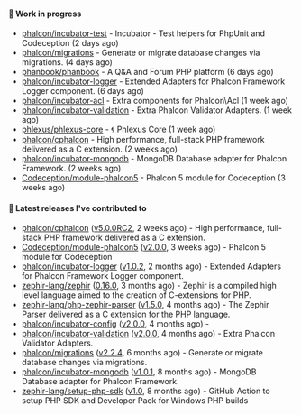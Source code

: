 #### :wrench: Work in progress

- [phalcon/incubator-test](https://github.com/phalcon/incubator-test) - Incubator - Test helpers for PhpUnit and Codeception (2 days ago)
- [phalcon/migrations](https://github.com/phalcon/migrations) - Generate or migrate database changes via migrations. (4 days ago)
- [phanbook/phanbook](https://github.com/phanbook/phanbook) - A Q&amp;A and Forum PHP platform (6 days ago)
- [phalcon/incubator-logger](https://github.com/phalcon/incubator-logger) - Extended Adapters for Phalcon Framework Logger component. (6 days ago)
- [phalcon/incubator-acl](https://github.com/phalcon/incubator-acl) - Extra components for Phalcon\Acl (1 week ago)
- [phalcon/incubator-validation](https://github.com/phalcon/incubator-validation) - Extra Phalcon Validator Adapters.  (1 week ago)
- [phlexus/phlexus-core](https://github.com/phlexus/phlexus-core) - :cyclone: Phlexus Core (1 week ago)
- [phalcon/cphalcon](https://github.com/phalcon/cphalcon) - High performance, full-stack PHP framework delivered as a C extension. (2 weeks ago)
- [phalcon/incubator-mongodb](https://github.com/phalcon/incubator-mongodb) - MongoDB Database adapter for Phalcon Framework. (2 weeks ago)
- [Codeception/module-phalcon5](https://github.com/Codeception/module-phalcon5) - Phalcon 5 module for Codeception (3 weeks ago)

#### :pushpin: Latest releases I've contributed to

- [phalcon/cphalcon](https://github.com/phalcon/cphalcon) ([v5.0.0RC2](https://github.com/phalcon/cphalcon/releases/tag/v5.0.0RC2), 2 weeks ago) - High performance, full-stack PHP framework delivered as a C extension.
- [Codeception/module-phalcon5](https://github.com/Codeception/module-phalcon5) ([v2.0.0](https://github.com/Codeception/module-phalcon5/releases/tag/v2.0.0), 3 weeks ago) - Phalcon 5 module for Codeception
- [phalcon/incubator-logger](https://github.com/phalcon/incubator-logger) ([v1.0.2](https://github.com/phalcon/incubator-logger/releases/tag/v1.0.2), 2 months ago) - Extended Adapters for Phalcon Framework Logger component.
- [zephir-lang/zephir](https://github.com/zephir-lang/zephir) ([0.16.0](https://github.com/zephir-lang/zephir/releases/tag/0.16.0), 3 months ago) - Zephir is a compiled high level language aimed to the creation of C-extensions for PHP.
- [zephir-lang/php-zephir-parser](https://github.com/zephir-lang/php-zephir-parser) ([v1.5.0](https://github.com/zephir-lang/php-zephir-parser/releases/tag/v1.5.0), 4 months ago) - The Zephir Parser delivered as a C extension for the PHP language.
- [phalcon/incubator-config](https://github.com/phalcon/incubator-config) ([v2.0.0](https://github.com/phalcon/incubator-config/releases/tag/v2.0.0), 4 months ago) - 
- [phalcon/incubator-validation](https://github.com/phalcon/incubator-validation) ([v2.0.0](https://github.com/phalcon/incubator-validation/releases/tag/v2.0.0), 4 months ago) - Extra Phalcon Validator Adapters. 
- [phalcon/migrations](https://github.com/phalcon/migrations) ([v2.2.4](https://github.com/phalcon/migrations/releases/tag/v2.2.4), 6 months ago) - Generate or migrate database changes via migrations.
- [phalcon/incubator-mongodb](https://github.com/phalcon/incubator-mongodb) ([v1.0.1](https://github.com/phalcon/incubator-mongodb/releases/tag/v1.0.1), 8 months ago) - MongoDB Database adapter for Phalcon Framework.
- [zephir-lang/setup-php-sdk](https://github.com/zephir-lang/setup-php-sdk) ([v1.0](https://github.com/zephir-lang/setup-php-sdk/releases/tag/v1.0), 8 months ago) - GitHub Action to setup PHP SDK and Developer Pack for Windows PHP builds
